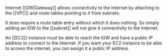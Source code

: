 Internet [[GW|Gateway]] allows connectivity to the Internet by attaching to the [[VPC]] and route tables pointing to it from subnets.

It does require a route table entry without which it does nothing. So simply adding an IGW to the [[subnet]] will not give it connectivity to the Internet.

An [[EC2]] instance must be able to reach the IGW and have a public IP address to connect to the Internet. If you want your EC2 instance to be able to access the internet, you can assign it a public IP address.